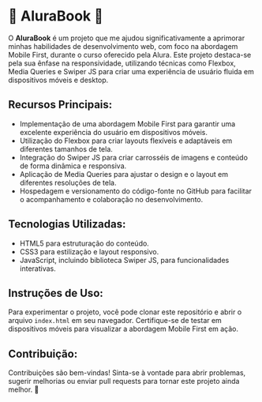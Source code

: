 # 📘 AluraBook 📱

O **AluraBook** é um projeto que me ajudou significativamente a aprimorar minhas habilidades de desenvolvimento web, com foco na abordagem Mobile First, durante o curso oferecido pela Alura. Este projeto destaca-se pela sua ênfase na responsividade, utilizando técnicas como Flexbox, Media Queries e Swiper JS para criar uma experiência de usuário fluida em dispositivos móveis e desktop.

## Recursos Principais:
- Implementação de uma abordagem Mobile First para garantir uma excelente experiência do usuário em dispositivos móveis.
- Utilização do Flexbox para criar layouts flexíveis e adaptáveis em diferentes tamanhos de tela.
- Integração do Swiper JS para criar carrosséis de imagens e conteúdo de forma dinâmica e responsiva.
- Aplicação de Media Queries para ajustar o design e o layout em diferentes resoluções de tela.
- Hospedagem e versionamento do código-fonte no GitHub para facilitar o acompanhamento e colaboração no desenvolvimento.

## Tecnologias Utilizadas:
- HTML5 para estruturação do conteúdo.
- CSS3 para estilização e layout responsivo.
- JavaScript, incluindo biblioteca Swiper JS, para funcionalidades interativas.

## Instruções de Uso:
Para experimentar o projeto, você pode clonar este repositório e abrir o arquivo `index.html` em seu navegador. Certifique-se de testar em dispositivos móveis para visualizar a abordagem Mobile First em ação.

## Contribuição:
Contribuições são bem-vindas! Sinta-se à vontade para abrir problemas, sugerir melhorias ou enviar pull requests para tornar este projeto ainda melhor. 🚀
